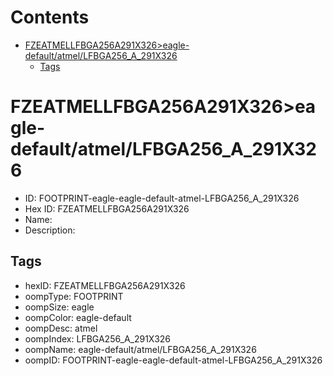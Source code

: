 



Contents
========

* [FZEATMELLFBGA256A291X326>eagle-default/atmel/LFBGA256_A_291X326](#fzeatmellfbga256a291x326eagle-defaultatmellfbga256_a_291x326)
	* [Tags](#tags)

# FZEATMELLFBGA256A291X326>eagle-default/atmel/LFBGA256_A_291X326

- ID: FOOTPRINT-eagle-eagle-default-atmel-LFBGA256_A_291X326
- Hex ID: FZEATMELLFBGA256A291X326
- Name: 
- Description: 

## Tags

- hexID: FZEATMELLFBGA256A291X326
- oompType: FOOTPRINT
- oompSize: eagle
- oompColor: eagle-default
- oompDesc: atmel
- oompIndex: LFBGA256_A_291X326
- oompName: eagle-default/atmel/LFBGA256_A_291X326
- oompID: FOOTPRINT-eagle-eagle-default-atmel-LFBGA256_A_291X326
